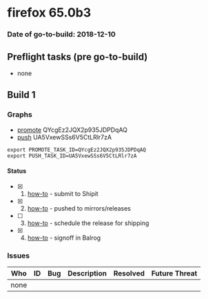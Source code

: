 # firefox 65.0b3

### Date of go-to-build: 2018-12-10

## Preflight tasks (pre go-to-build)
- none

## Build 1  

### Graphs
* [promote](https://tools.taskcluster.net/push-inspector/#/QYcgEz2JQX2p935JDPDqAQ) QYcgEz2JQX2p935JDPDqAQ
* [push](https://tools.taskcluster.net/push-inspector/#/UA5VxewSSs6V5CtLRlr7zA) UA5VxewSSs6V5CtLRlr7zA
```
export PROMOTE_TASK_ID=QYcgEz2JQX2p935JDPDqAQ
export PUSH_TASK_ID=UA5VxewSSs6V5CtLRlr7zA
```


#### Status
- [x] 1.  [how-to](https://wiki.mozilla.org/Release:Release_Automation_on_Mercurial:Starting_a_Release#Submit_to_Ship_It)  - submit to Shipit
- [x] 2.  [how-to](https://github.com/mozilla-releng/releasewarrior-2.0/blob/master/docs/release-promotion/desktop/howto.md#push-artifacts-to-releases-directory)  - pushed to mirrors/releases
- [ ] 3.  [how-to](https://github.com/mozilla-releng/releasewarrior-2.0/blob/master/docs/release-promotion/desktop/howto.md#ship-the-release)  - schedule the release for shipping
- [x] 4.  [how-to](https://github.com/mozilla-releng/releasewarrior-2.0/blob/master/docs/release-promotion/desktop/howto.md#obtain-sign-offs-for-changes)  - signoff in Balrog

### Issues
| Who                 | ID               | Bug                                                                 | Description                | Resolved                | Future Threat                |
| ------------------- | ---------------- | ------------------------------------------------------------------- | -------------------------- | ----------------------- | ---------------------------- |
| none | | | | | |

